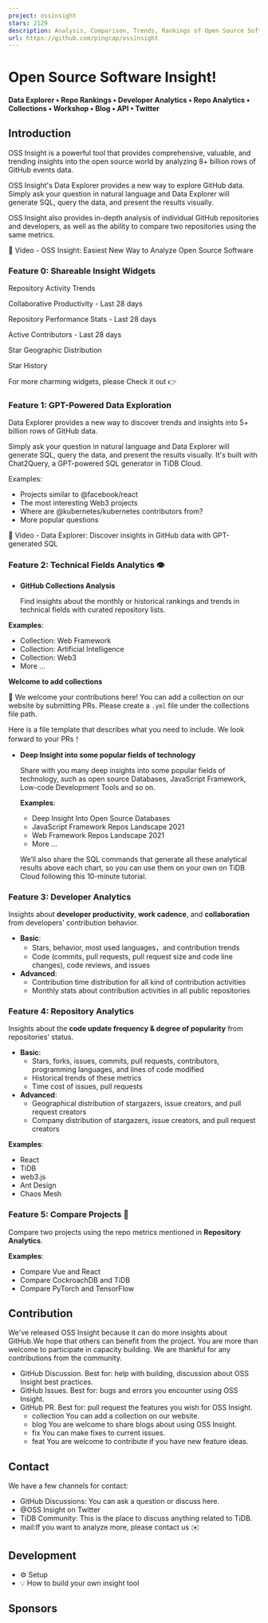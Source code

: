 ```yaml
---
project: ossinsight
stars: 2129
description: Analysis, Comparison, Trends, Rankings of Open Source Software, you can also get insight from more than 7 billion with natural language (powered by OpenAI). Follow us on Twitter: https://twitter.com/ossinsight
url: https://github.com/pingcap/ossinsight
---
```


Open Source Software Insight!
=============================

#### **Data Explorer** • **Repo Rankings** • **Developer Analytics** • Repo Analytics • Collections • Workshop • Blog • API • Twitter

Introduction
------------

OSS Insight is a powerful tool that provides comprehensive, valuable, and trending insights into the open source world by analyzing 8+ billion rows of GitHub events data.

OSS Insight's Data Explorer provides a new way to explore GitHub data. Simply ask your question in natural language and Data Explorer will generate SQL, query the data, and present the results visually.

OSS Insight also provides in-depth analysis of individual GitHub repositories and developers, as well as the ability to compare two repositories using the same metrics.

🎦 Video - OSS Insight: Easiest New Way to Analyze Open Source Software

### **Feature 0: Shareable Insight Widgets**

Repository Activity Trends

Collaborative Productivity - Last 28 days

Repository Performance Stats - Last 28 days

Active Contributors - Last 28 days

Star Geographic Distribution

Star History

For more charming widgets, please Check it out 👉

### **Feature 1: GPT-Powered Data Exploration**

Data Explorer provides a new way to discover trends and insights into 5+ billion rows of GitHub data.

Simply ask your question in natural language and Data Explorer will generate SQL, query the data, and present the results visually. It's built with Chat2Query, a GPT-powered SQL generator in TiDB Cloud.

Examples:

-   Projects similar to @facebook/react
-   The most interesting Web3 projects
-   Where are @kubernetes/kubernetes contributors from?
-   More popular questions

🎦 Video - Data Explorer: Discover insights in GitHub data with GPT-generated SQL

### **Feature 2: Technical Fields Analytics 👁️**

-   **GitHub Collections Analysis**
    
    Find insights about the monthly or historical rankings and trends in technical fields with curated repository lists.
    

**Examples**:

-   Collection: Web Framework
-   Collection: Artificial Intelligence
-   Collection: Web3
-   More ...

**Welcome to add collections**

👏 We welcome your contributions here! You can add a collection on our website by submitting PRs. Please create a `.yml` file under the collections file path.

Here is a file template that describes what you need to include. We look forward to your PRs！

-   **Deep Insight into some popular fields of technology**
    
    Share with you many deep insights into some popular fields of technology, such as open source Databases, JavaScript Framework, Low-code Development Tools and so on.
    
    **Examples**:
    
    -   Deep Insight Into Open Source Databases
    -   JavaScript Framework Repos Landscape 2021
    -   Web Framework Repos Landscape 2021
    -   More ...
    
    We’ll also share the SQL commands that generate all these analytical results above each chart, so you can use them on your own on TiDB Cloud following this 10-minute tutorial.
    

### **Feature 3: Developer Analytics**

Insights about **developer productivity**, **work cadence**, and **collaboration** from developers' contribution behavior.

-   **Basic**:
    -   Stars, behavior, most used languages，and contribution trends
    -   Code (commits, pull requests, pull request size and code line changes), code reviews, and issues
-   **Advanced**:
    -   Contribution time distribution for all kind of contribution activities
    -   Monthly stats about contribution activities in all public repositories

### **Feature 4: Repository Analytics**

Insights about the **code update frequency & degree of popularity** from repositories' status.

-   **Basic**:
    -   Stars, forks, issues, commits, pull requests, contributors, programming languages, and lines of code modified
    -   Historical trends of these metrics
    -   Time cost of issues, pull requests
-   **Advanced**:
    -   Geographical distribution of stargazers, issue creators, and pull request creators
    -   Company distribution of stargazers, issue creators, and pull request creators

**Examples**:

-   React
-   TiDB
-   web3.js
-   Ant Design
-   Chaos Mesh

### **Feature 5: Compare Projects 🔨**

Compare two projects using the repo metrics mentioned in **Repository Analytics**.

**Examples**:

-   Compare Vue and React
-   Compare CockroachDB and TiDB
-   Compare PyTorch and TensorFlow

Contribution
------------

We've released OSS Insight because it can do more insights about GitHub.We hope that others can benefit from the project. You are more than welcome to participate in capacity building. We are thankful for any contributions from the community.

-   GitHub Discussion. Best for: help with building, discussion about OSS Insight best practices.
-   GitHub Issues. Best for: bugs and errors you encounter using OSS Insight.
-   GitHub PR. Best for: pull request the features you wish for OSS Insight.
    -   collection You can add a collection on our website.
    -   blog You are welcome to share blogs about using OSS Insight.
    -   fix You can make fixes to current issues.
    -   feat You are welcome to contribute if you have new feature ideas.

Contact
-------

We have a few channels for contact:

-   GitHub Discussions: You can ask a question or discuss here.
-   @OSS Insight on Twitter
-   TiDB Community: This is the place to discuss anything related to TiDB.
-   mail:If you want to analyze more, please contact us ✉️

Development
-----------

-   ⚙️ Setup
-   💡 How to build your own insight tool

Sponsors
--------
